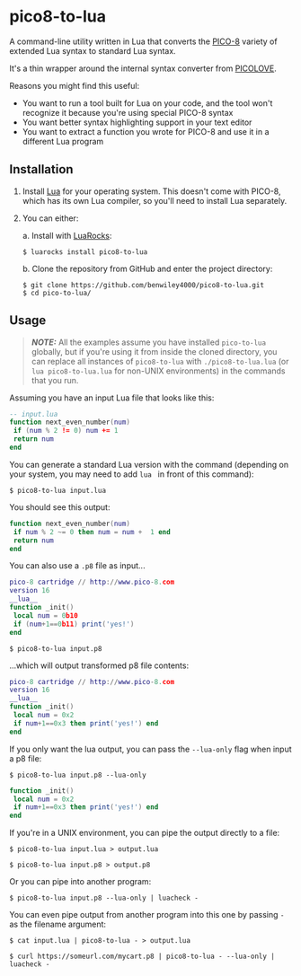 # pico8-to-lua

A command-line utility written in Lua that converts the [PICO-8](https://www.lexaloffle.com/pico-8.php) variety of extended Lua syntax to standard Lua syntax.

It's a thin wrapper around the internal syntax converter from [PICOLOVE](https://github.com/picolove/picolove).

Reasons you might find this useful:
- You want to run a tool built for Lua on your code, and the tool won't recognize it because you're using special PICO-8 syntax
- You want better syntax highlighting support in your text editor
- You want to extract a function you wrote for PICO-8 and use it in a different Lua program

## Installation

1. Install [Lua](https://www.lua.org/start.html) for your operating system. This doesn't come with PICO-8, which has its own Lua compiler, so you'll need to install Lua separately.
2. You can either:

    a. Install with [LuaRocks](https://luarocks.org/):
    ```console
    $ luarocks install pico8-to-lua
    ```

    b. Clone the repository from GitHub and enter the project directory:
    ```console
    $ git clone https://github.com/benwiley4000/pico8-to-lua.git
    $ cd pico-to-lua/
    ```

## Usage

> ***NOTE:*** All the examples assume you have installed `pico-to-lua` globally, but if you're using it from inside the cloned directory, you can replace all instances of `pico8-to-lua` with `./pico8-to-lua.lua` (or `lua pico8-to-lua.lua` for non-UNIX environments) in the commands that you run.

Assuming you have an input Lua file that looks like this:

```lua
-- input.lua
function next_even_number(num)
 if (num % 2 != 0) num += 1
 return num
end
```

You can generate a standard Lua version with the command (depending on your system, you may need to add `lua ` in front of this command):

```console
$ pico8-to-lua input.lua
```

You should see this output:

```lua
function next_even_number(num)
 if num % 2 ~= 0 then num = num +  1 end
 return num
end
```

You can also use a `.p8` file as input...

```lua
pico-8 cartridge // http://www.pico-8.com
version 16
__lua__
function _init()
 local num = 0b10
 if (num+1==0b11) print('yes!')
end
```

```console
$ pico8-to-lua input.p8
```

...which will output transformed p8 file contents:

```lua
pico-8 cartridge // http://www.pico-8.com
version 16
__lua__
function _init()
 local num = 0x2
 if num+1==0x3 then print('yes!') end
end
```

If you only want the lua output, you can pass the `--lua-only` flag when input a p8 file:

```console
$ pico8-to-lua input.p8 --lua-only
```

```lua
function _init()
 local num = 0x2
 if num+1==0x3 then print('yes!') end
end
```

If you're in a UNIX environment, you can pipe the output directly to a file:

```console
$ pico8-to-lua input.lua > output.lua
```

```
$ pico8-to-lua input.p8 > output.p8
```

Or you can pipe into another program:

```console
$ pico8-to-lua input.p8 --lua-only | luacheck -
```

You can even pipe output from another program into this one by passing `-` as the filename argument:

```console
$ cat input.lua | pico8-to-lua - > output.lua
```

```console
$ curl https://someurl.com/mycart.p8 | pico8-to-lua - --lua-only | luacheck -
```
